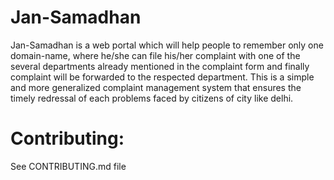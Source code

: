 # Jan-Samadhan
Jan-Samadhan is a web portal which will help people to remember only one domain-name, where he/she can file his/her complaint with one of the several departments already mentioned in the complaint form and finally complaint will be forwarded to the respected department. This is a simple and more generalized complaint management system that ensures the timely redressal of each problems faced by citizens of city like delhi.

# Contributing:

See CONTRIBUTING.md file
